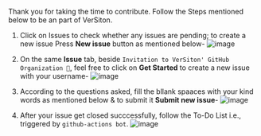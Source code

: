 Thank you for taking the time to contribute. Follow the Steps mentioned below to be an part of VerSiton.

1.  Click on Issues to check whether any issues are pending; to create a new issue Press **New issue** button as mentioned below-
    ![image](https://user-images.githubusercontent.com/84700316/177016662-710763cd-cb47-4ce6-9693-96cb07093bc8.png)
    
2.  On the same **Issue** tab, beside `Invitation to VerSiton' GitHub Organization 🚀`, feel free to click on **Get Started** to create a new issue with your username-
    ![image](https://user-images.githubusercontent.com/84700316/177016662-710763cd-cb47-4ce6-9693-96cb07093bc8.png)
    
3.  According to the questions asked, fill the bllank spaaces with your kind words as mentioned below & to submit it **Submit new issue**-
    ![image](https://user-images.githubusercontent.com/84700316/177017022-4adf2134-ca22-4a26-8f91-435611c69386.png)

4.  After your issue get closed succcessfully, follow the To-Do List i.e., triggered by `github-actions bot`.
    ![image](https://user-images.githubusercontent.com/84700316/177017334-40013f32-0a52-45a6-9d14-2fa43ac8ab6f.png)
    
    
